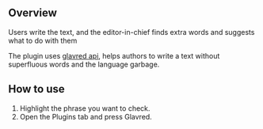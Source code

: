 ## Overview

Users write the text, and the editor-in-chief finds extra words and suggests what to do with them

The plugin uses [glavred api](https://glvrd.ru/api/), helps authors to write a text without superfluous words and the language garbage.

## How to use

1. Highlight the phrase you want to check.
2. Open the Plugins tab and press Glavred.

